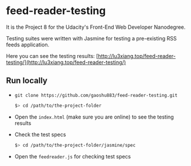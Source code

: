 # feed-reader-testing

It is the Project 8 for the Udacity's Front-End Web Developer Nanodegree.

Testing suites were written with Jasmine for testing a pre-existing RSS feeds application.

Here you can see the testing results: [http://lu3xiang.top/feed-reader-testing/](http://lu3xiang.top/feed-reader-testing/)

## Run locally
+ `git clone https://github.com/gaoshu883/feed-reader-testing.git`

    ```bash
    $> cd /path/to/the-project-folder
    ```

+ Open the `index.html` (make sure you are online) to see the testing results
+ Check the test specs

    ```bash
    $> cd /path/to/the-project-folder/jasmine/spec
    ```

+ Open the `feedreader.js` for checking test specs
